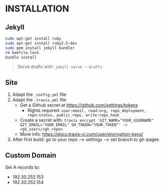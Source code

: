 # INSTALLATION

## Jekyll

```bash
sudo apt-get install ruby
sudo apt-get install ruby2.5-dev
sudo gem install jekyll bundler
rm Gemfile.lock
bundle install
```

> Serve drafts with: `jekyll serve --drafts`

## Site
1. Adapt the `_config.yml` file
2. Adapt the `.travis.yml` file 
    * Get a Github secret at https://github.com/settings/tokens
      * Rights required: `user:email, read:org, repo_deployment, repo:status, public_repo, write:repo_hook`
    * Create a secret with: `travis encrypt 'GIT_NAME="YOUR_USERNAME" GIT_EMAIL="YOUR_EMAIL" GH_TOKEN="YOUR_TOKEN"' -r <gh_user>/<gh_repo>`
    * More info: https://docs.travis-ci.com/user/encryption-keys/
3. After first build: go to your repo --> settings --> set branch to gh-pages

## Custom Domain
Set A records to:

* 192.30.252.153
* 192.30.252.154